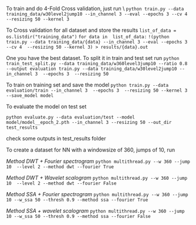 To train and do 4-Fold Cross validation, just run \\
```python train.py --data training_data/w30level2jump10 --in_channel 3 --eval --epochs 3 --cv 4 --resizing 50 --kernel 3```

To Cross validation for all dataset and store the results
```list_of_data = os.listdir("training_data")```
```for data in  list_of_data:```
    ```!(python train.py --data training_data/{data} --in_channel 3 --eval --epochs 3 --cv 4  --resizing 50 --kernel 3) > results/{data}.out ```

One you have the best dataset. To split it in train and test set run 
```python train_test_split.py --data training_data/w360level3jump10 --ratio 0.8 --output evaluation train.py --data training_data/w30level2jump10 --in_channel 3  --epochs 3  --resizing 50```

To train on training set and save the model
```python train.py --data evaluation/train --in_channel 3  --epochs 3  --resizing 50 --kernel 3 --save_model model```

To evaluate the model on test set

```python evaluate.py --data evaluation/test --model model/model__epoch_2.pth --in_channel 3 --resizing 50 --out_dir test_results ```

check some outputs in test_results folder


To create a dataset for NN with a windowsize of 360, jumps of 10, run 


*Method DWT + Fourier spectrogram* ``` python multithread.py --w 360 --jump 10  --level 2 --method dwt --fourier True ```

*Method DWT + Wavelet scalogram* ``` python multithread.py --w 360 --jump 10  --level 2 --method dwt --fourier False ```

*Method SSA + Fourier spectrogram* ``` python multithread.py --w 360 --jump 10 --w_ssa 50 --thresh 0.9 --method ssa --fourier True ```

*Method SSA + wavelet scalogram* ``` python multithread.py --w 360 --jump 10 --w_ssa 50 --thresh 0.9 --method ssa --fourier False ```
